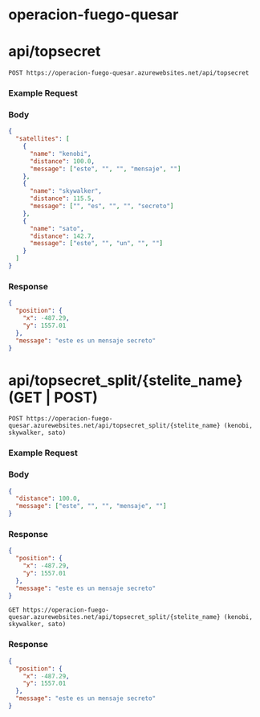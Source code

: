 # operacion-fuego-quesar


# api/topsecret

```http
POST https://operacion-fuego-quesar.azurewebsites.net/api/topsecret
```

### Example Request
### Body
```json
{
  "satellites": [
    {
      "name": "kenobi",
      "distance": 100.0,
      "message": ["este", "", "", "mensaje", ""]
    },
    {
      "name": "skywalker",
      "distance": 115.5,
      "message": ["", "es", "", "", "secreto"]
    },
    {
      "name": "sato",
      "distance": 142.7,
      "message": ["este", "", "un", "", ""]
    }
  ]
}
```
### Response
```json
{
  "position": {
    "x": -487.29,
    "y": 1557.01
  },
  "message": "este es un mensaje secreto"
}
```


# api/topsecret_split/{stelite_name} (GET | POST)

```http
POST https://operacion-fuego-quesar.azurewebsites.net/api/topsecret_split/{stelite_name} (kenobi, skywalker, sato)
```

### Example Request
### Body
```json
{
  "distance": 100.0,
  "message": ["este", "", "", "mensaje", ""]
}
```
### Response
```json
{
  "position": {
    "x": -487.29,
    "y": 1557.01
  },
  "message": "este es un mensaje secreto"
}
```

```http
GET https://operacion-fuego-quesar.azurewebsites.net/api/topsecret_split/{stelite_name} (kenobi, skywalker, sato)
```

### Response
```json
{
  "position": {
    "x": -487.29,
    "y": 1557.01
  },
  "message": "este es un mensaje secreto"
}
```